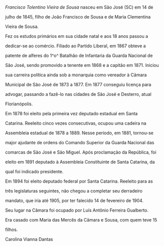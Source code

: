 

*Francisco Tolentino Vieira de Sousa* nasceu em São José (SC) em 14 de

julho de 1845, filho de João Francisco de Sousa e de Maria Clementina

Vieira de Sousa.



Fez os estudos primários em sua cidade natal e aos 18 anos passou a

dedicar-se ao comércio. Filiado ao Partido Liberal, em 1867 obteve a

patente de alferes do 1^o^ Batalhão de Infantaria da Guarda Nacional de

São José, sendo promovido a tenente em 1868 e a capitão em 1871. Iniciou

sua carreira política ainda sob a monarquia como vereador à Câmara

Municipal de São José de 1873 a 1877. Em 1877 conseguiu licença para

advogar, passando a fazê-lo nas cidades de São José e Desterro, atual

Florianópolis.



Em 1878 foi eleito pela primeira vez deputado estadual em Santa

Catarina. Reeleito cinco vezes consecutivas, ocupou uma cadeira na

Assembleia estadual de 1878 a 1889. Nesse período, em 1881, tornou-se

major ajudante de ordens do Comando Superior da Guarda Nacional das

comarcas de São José e São Miguel. Após proclamação da República, foi

eleito em 1891 deputado à Assembleia Constituinte de Santa Catarina, da

qual foi indicado presidente.



Em 1894 foi eleito deputado federal por Santa Catarina. Reeleito para as

três legislaturas seguintes, não chegou a completar seu derradeiro

mandato, que iria até 1905, por ter falecido 14 de fevereiro de 1904.

Seu lugar na Câmara foi ocupado por Luís Antônio Ferreira Gualberto.



Era casado com Maria das Mercês da Câmara e Sousa, com quem teve 15

filhos.



Carolina Vianna Dantas



